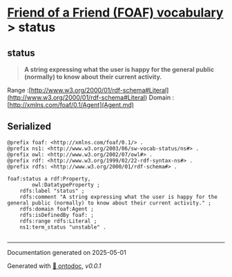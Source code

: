 # [Friend of a Friend (FOAF) vocabulary](../homepage.md) > status

## status

> **A string expressing what the user is happy for the general public (normally) to know about their current activity.**

Range :[http://www.w3.org/2000/01/rdf-schema#Literal](<http://www.w3.org/2000/01/rdf-schema#Literal>)
Domain :[http://xmlns.com/foaf/0.1/Agent](Agent.md)

## Serialized

```ttl
@prefix foaf: <http://xmlns.com/foaf/0.1/> .
@prefix ns1: <http://www.w3.org/2003/06/sw-vocab-status/ns#> .
@prefix owl: <http://www.w3.org/2002/07/owl#> .
@prefix rdf: <http://www.w3.org/1999/02/22-rdf-syntax-ns#> .
@prefix rdfs: <http://www.w3.org/2000/01/rdf-schema#> .

foaf:status a rdf:Property,
        owl:DatatypeProperty ;
    rdfs:label "status" ;
    rdfs:comment "A string expressing what the user is happy for the general public (normally) to know about their current activity." ;
    rdfs:domain foaf:Agent ;
    rdfs:isDefinedBy foaf: ;
    rdfs:range rdfs:Literal ;
    ns1:term_status "unstable" .


```

---

Documentation generated on 2025-05-01

Generated with [📑 ontodoc](https://github.com/StephaneBranly/ontodoc), *v0.0.1*